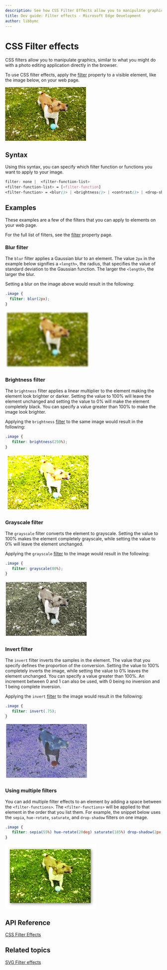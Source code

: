 ```yaml
---
description: See how CSS Filter Effects allow you to manipulate graphics directly in the browser with blur effects, brightness adjustements, and more.
title: Dev guide: Filter effects - Microsoft Edge Development
author: libbymc
---
```


# CSS Filter effects

CSS filters allow you to manipulate graphics, similar to what you might do with a photo editing application directly in the browser.

To use CSS filter effects, apply the [filter](https://msdn.microsoft.com/library/Dn858632) property to a visible element, like the image below, on your web page.

![An image of dog with no filter](./../media/filter_effects.png)



## Syntax

Using this syntax, you can specify which filter function or functions you want to apply to your image.
```css
filter: none |  <filter-function-list> 
<filter-function-list> = [<filter-function]
<filter-function> = <blur()> | <brightness()> | <contrast()> | <drop-shadow()>| <grayscale()> | <hue-rotate()> | <invert()> | <opacity()> | <sepia()> | <saturate()>
```

## Examples
These examples are a few of the filters that you can apply to elements on your web page. 


For the full list of filters, see the [filter](https://msdn.microsoft.com/library/Dn858632) property page.


### Blur filter
The `blur` filter applies a Gaussian blur to an element. The value `2px` in the example below signifies a `<length>`, the radius, that specifies the value of standard deviation to the Gaussian function. The larger the `<length>`, the larger the blur.

Setting a blur on the image above would result in the following:

```css
.image {
  filter: blur(2px);
}
```

![An image of a dog with a blur filter](./../media/filter_effects_blur.png)

### Brightness filter
The `brightness` filter applies a linear multiplier to the element making the element look brighter or darker. Setting the value to 100% will leave the element unchanged and setting the value to 0% will make the element completely black. You can specify a value greater than 100% to make the image look brighter.

Applying the `brightness` [filter](https://msdn.microsoft.com/library/Dn858632) to the same image would result in the following:

```css
.image {
   filter: brightness(250%);
}
```

![An image of a dog with the brightness filter ](./../media/filter_effects_brightness.png)

### Grayscale filter
The `grayscale` filter converts the element to grayscale. Setting the value to 100% makes the element completely grayscale, while setting the value to 0% will leave the element unchanged.

Applying the `grayscale` [filter](https://msdn.microsoft.com/library/Dn858632) to the image would result in the following:

```css
.image {
   filter: grayscale(80%);
}
```

![An image of a dog with the grayscale filter](./../media/filter_effects_grayscale.png)

### Invert filter
The `invert` filter inverts the samples in the element. The value that you specify defines the proportion of the conversion. Setting the value to 100% completely inverts the image, while setting the value to 0% leaves the element unchanged. You can specify a value greater than 100%. An increment between 0 and 1 can also be used, with 0 being no inversion and 1 being complete inversion.

Applying the `invert` [filter](https://msdn.microsoft.com/library/Dn858632) to the image would result in the following:

```css
.image {
   filter: invert(.75);
}
```

![An image of a dog with the invert filter ](./../media/filter_effects_invert.png)

### Using multiple filters


You can add multiple filter effects to an element by adding a space between the `<filter-functions>`. The `<filter-functions>` will be applied to that element in the order that you list them. For example, the snippet below uses the `sepia`, `hue-rotate`, `saturate`, and `drop-shadow` filters on one image.

```css
.image {
   filter: sepia(55%) hue-rotate(20deg) saturate(185%) drop-shadow(2px 2px 5px gray);
}
```

![An image of a dog with mulitple filter effects](./../media/filter_effects_mulitple.png)

## API Reference


[CSS Filter Effects](https://msdn.microsoft.com/library/Dn858632)

## Related topics


[SVG Filter effects](./../graphics/SVG.md)
